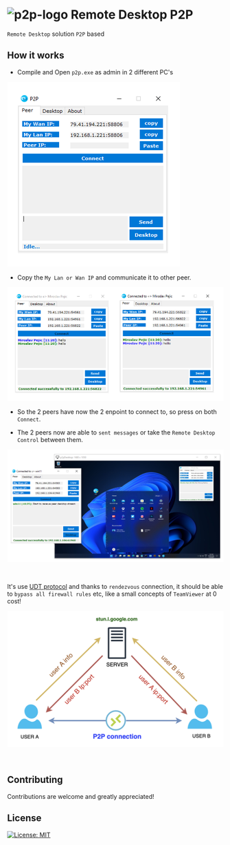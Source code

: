 # ![p2p-logo](ico/p2p.ico) Remote Desktop P2P

`Remote Desktop` solution `P2P` based

## How it works

- Compile and Open `p2p.exe` as admin in 2 different PC's

![p2p-exe](img/p2p_exe.png)

- Copy the `My Lan or Wan IP` and communicate it to other peer.

![p2p-connection](img/p2p_connection.png)

- So the 2 peers have now the 2 enpoint to connect to, so press on both `Connect`.

- The 2 peers now are able to `sent messages` or take the `Remote Desktop Control` between them.

![p2p-desktop](img/p2p_remote_desktop.png)

</br >

It's use [UDT protocol](https://en.wikipedia.org/wiki/UDP-based_Data_Transfer_Protocol)
and thanks to `rendezvous` connection, it should be able to `bypass all firewall rules` etc, like a small concepts of `TeamViewer` at 0 cost!

![p2p-p2p](img/p2p_schema.png)

</br >

## Contributing

Contributions are welcome and greatly appreciated!

## License

[![License: MIT](https://img.shields.io/badge/License-MIT-blue.svg?style=for-the-badge&logo=AdGuard)](LICENSE)
